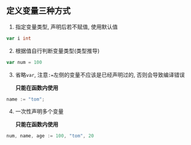 ## 定义变量三种方式

1. 指定变量类型, 声明后若不赋值, 使用默认值

```go
var i int
```

2. 根据值自行判断变量类型(类型推导)

```go
var num = 100
```

3. 省略`var`, 注意`:=`左侧的变量不应该是已经声明过的, 否则会导致编译错误

   **只能在函数内使用**

```go
name := "tom";
```

4. 一次性声明多个变量

   **只能在函数内使用**

```go
num, name, age := 100, "tom", 20
```




















